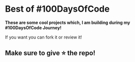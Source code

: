 # Best of #100DaysOfCode

 **These are some cool projects which, I am building during my #100DaysOfCode Journey!**
 
 If you want you can fork it or review it! 
 
 ## Make sure to give ⭐ the repo!
